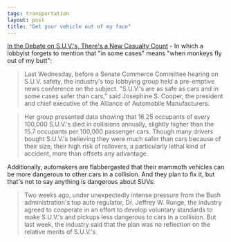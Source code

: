 ```yaml
---
tags: transportation
layout: post
title: "Get your vehicle out of my face"
---
```




<a href="http://www.nytimes.com/2003/03/02/weekinreview/02HAKI.html">In the Debate on S.U.V.'s, There's a New Casualty Count</a> - In which a lobbyist forgets to mention that "in some cases" means "when monkeys fly out of my butt":

<blockquote>Last Wednesday, before a Senate Commerce Committee hearing on S.U.V. safety, the industry's top lobbying group held a pre-emptive news conference on the subject. "S.U.V.'s are as safe as cars and in some cases safer than cars," said Josephine S. Cooper, the president and chief executive of the Alliance of Automobile Manufacturers.</blockquote>

<blockquote>Her group presented data showing that 16.25 occupants of every 100,000 S.U.V.'s died in collisions annually, slightly higher than the 15.7 occupants per 100,000 passenger cars. Though many drivers bought S.U.V.'s believing they were much safer than cars because of their size, their high risk of rollovers, a particularly lethal kind of accident, more than offsets any advantage.</blockquote>

<p>Additionally, automakers are flabbergasted that their mammoth vehicles can be more dangerous to other cars in a collision. And they plan to fix it, but that's not to say anything is dangerous about SUVs:

<blockquote>Two weeks ago, under unexpectedly intense pressure from the Bush administration's top auto regulator, Dr. Jeffrey W. Runge, the industry agreed to cooperate in an effort to develop voluntary standards to make S.U.V.'s and pickups less dangerous to cars in a collision. But last week, the industry said that the plan was no reflection on the relative merits of S.U.V.'s.</blockquote>


